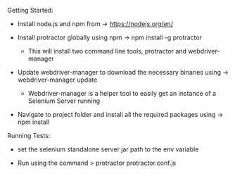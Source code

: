Getting Started:

* Install node.js and npm from ->  https://nodejs.org/en/

* Install protractor globally using npm ->  npm install -g protractor
    * This will install two command line tools, protractor and webdriver-manager 
   
* Update webdriver-manager to download the necessary binaries using ->  webdriver-manager update
    * Webdriver-manager is a helper tool to easily get an instance of a Selenium Server running

* Navigate to project folder and install all the required packages using ->  npm install



Running Tests:

* set the selenium standalone server jar path to the env variable  

* Run using the command > protractor protractor.conf.js